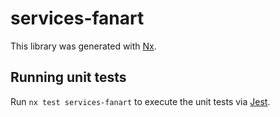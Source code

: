 # services-fanart

This library was generated with [Nx](https://nx.dev).

## Running unit tests

Run `nx test services-fanart` to execute the unit tests via [Jest](https://jestjs.io).
